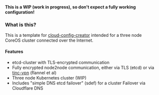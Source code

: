 **This is a WIP (work in progress), so don't expect a fully working configuration!**

### What is this?

This is a template for [cloud-config-creator](https://github.com/m3adow/cloud-config-creator) intended for a three node CoreOS cluster
connected over the Internet.

#### Features

* etcd-cluster with TLS-encrypted communication
* Fully encrypted node2node communication, either via TLS (etcd) or via [tinc-vpn](http://tinc-vpn.org/) (flannel et al)
* Three node Kubernetes cluster (WIP)
* Includes "simple DNS etcd failover" (sdef) for a cluster Failover via Cloudflare DNS
